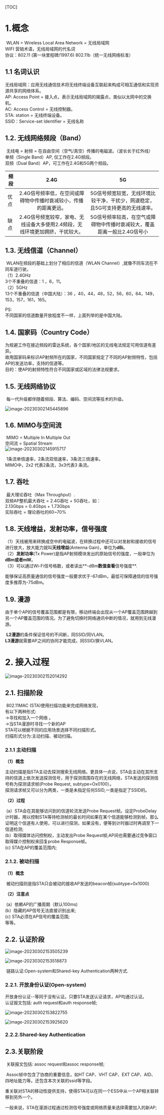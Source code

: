 [TOC]



# 1.概念

​		WLAN = Wireless Local Area Network = 无线局域网  
​		WIFI 营销术语，无线局域网的代名词   		  
​		协议：802.11 (第一块里程碑/1997.6) 802.11b（统一无线网络标准）

## 1.1 名词认识

​		无线局域网：应用无线通信技术将无线终端设备互联起来构成可相互通信和实现资源共享的网络体系。  
​		AP:  Access Point = 接入点，表示无线局域网的揭露点，类似以太网中的交换机。  
​		AC: Access Control = 无线控制器。  
​		STA: station = 无线终端设备。  
​		SSID：Service-set Identifier = 无线名称  

## 1.2. 无线网络频段（Band）

​		无线电 = 射频 = 在自由空间（空气/真空）传播的电磁波。（波长长于红外线）  
​		单频（Single Band）AP, 仅工作在2.4G频段。  
​		双频（Dual Band）AP，可工作在2.4G和5G两个频段。

| 频段 |                             2.4G                             |                              5G                              |
| ---- | :----------------------------------------------------------: | :----------------------------------------------------------: |
| 优点 | 2.4G信号频率低，在空间或障碍物中传播时衰减较小，传播的距离更远。 | 5G信号频宽较宽，无线环境比较干净，干扰少，网速稳定，且5G可支持更高的无线速率。 |
| 缺点 | 2.4G信号频宽较窄，家电、无线设备大多使用2.4频段，无线环境更加拥挤，干扰较大。 | 5G信号频率较高，在空气或障碍物中传播时衰减较大，覆盖距离一般比2.4G信号小 |

## 1.3. 无线信道（Channel）

​		WLAN在频段的基础上划分了相应的信道（WLAN Channel）,就像不同车流在不同车道行驶。  
​		（1）2.4GHz  
​				3个不重叠的信道：1 ，6，11。  
​		（2）5GHz  
​				13个不重叠的信道（中国大陆）：36 ，40，44，48，52，56，60，64，149，153，157，161，165。

PS:  
		不同国家的信道数量开放程度不一样，上面列举的是中国大陆。

## 1.4. 国家码（Country Code）

​		为规避工作在接近频段的雷达系统，各个国家/地区的无线电法规定可用信道有差异。  
​		故用国家码来标识AP射频所在的国家，不同国家规定了不同的AP射频特性，包括AP的发送功率，支持的信道等。  
​		目的：使AP的射频特性符合不同国家或区域的法律法规要求。  

## 1.5. 无线网络协议	

​		每一代升级都伴随着频段、算法、编码、空间流等技术的升级。

![image-20230302145445896](C:\Users\acer\AppData\Roaming\Typora\typora-user-images\image-20230302145445896.png)

## 1.6. MIMO与空间流

​		MIMO = Multiple In Multiple Out   
​		空间流 = Spatial Stream  
​		![image-20230302145915717](C:\Users\acer\AppData\Roaming\Typora\typora-user-images\image-20230302145915717.png)

​		1条流单倍速率，2条流双倍速率，3条流三倍速率。  
​		MIMO中，2x2 代表2条流，3x3代表3 条流。

## 1.7. 吞吐

​		最大理论吞吐（Max Throughput）.  
​		双频AP整机最大吞吐 = 2.4G吞吐 + 5G吞吐，如：  
​			2.13Gbps = 0.4Gbps + 1.73Gbps  
​		实际吞吐 = 理论吞吐的60~70%

## 1.8. 天线增益，发射功率，信号强度

​		（1）天线被用来转换成空中的电磁波，在转换过程中还可以对发射和接收的信号进行放大，放大能力就叫**天线增益**(Antenna Gain)，单位为**dBi**。  
​		（2）**发射功率**(Tx Power)是指AP射频模块发出的原始信号的强度，一般单位为**dBm或者mW**。   
​		（3）可以通过Wi-Fi信号格数，或者读出**-dBm**数值查看**信号强度**.

​		能够保证高质量通信的信号强度一般要求优于-67dBm，最低可保障通信的信号强度多推荐为-75dBm。

## 1.9. 漫游

​		由于单个AP的信号覆盖范围都是有限，移动终端会出现从一个AP覆盖范围跨越到另一个AP覆盖范围的情况。为了避免切换时网络通讯中断的情况，就用到无线漫游。

​		**L2漫游**的条件保证信号的不间断，同SSID/同VLAN。  
​		**L3漫游**就需要AP之间的协同才能完成，同SSID/换VLAN。

# 2. 接入过程

![image-20230302152014292](C:\Users\acer\AppData\Roaming\Typora\typora-user-images\image-20230302152014292.png)

## 2.1. 扫描阶段

​		802.11MAC (STA)使用扫描功能来完成网络发现，  
​		有以下两种形式:  
​				→寻找和加入一个网络
。  
​				→当STA漫游时寻找一个新的AP    
​		STA可以根据不同的应用场景选择不同扫描形式。  
​		扫描形式分为:主动扫描、被动扫描。 

### 2.1.1 主动扫描

**（1）概念**

​		主动扫描是指STA主动去探测搜索无线网络。更具体一点说，STA会主动在其所支持的信道上依次发送探测信号，用于探测周围存在的无线网络，STA发送的探测信号称为探测请求帧(Probe Request, subtype=Ox0100）。  
​		探测请求帧又可以分为两类，一类是未指定任何SSID,一类是指定了SSID的。

**（2）过程**

​		(a）STA会在其能够访问到的信道轮流发送Probe Request帧。设定ProbeDelay计时器，用以控制STA等待检测帧的最长时间如果在某个信道能够检测到帧，那么证明这个信道有人使用，可以进行探测，如果没有，便等到计时器过时再调至下一信道检测;  
​		(b）取得媒体访问控制权，主动发出Probe Request帧;AP间也需要通过竞争窗口取得媒介控制权来回复probe Response帧。  
​		(c) STA在AP的覆盖范围内;

### 2.1.2. 被动扫描 

**（1）概念**

​		被动扫描则是指STA只会被动的接收AP发送的beacon帧(subtype=0x1000)

**（2）注意点**

​		(a）依赖AP的广播周期（默认100ms)  
​		(b）隐藏的AP信号无法直接识别出来;  
​		(c)   STA必须在AP信号的覆盖范围;  
​		等等。

## 2.2. 认证阶段

![image-20230302153505239](C:\Users\acer\AppData\Roaming\Typora\typora-user-images\image-20230302153505239.png)

![image-20230302153518873](C:\Users\acer\AppData\Roaming\Typora\typora-user-images\image-20230302153518873.png)

​		链路认证:Open-system和Shared-key Authentication两种方式.

### 2.2.1. 开放身份认证(Open-system)

​		开放身份认证--等同于没有认证。只要STA发送认证请求，AP均通过认证。  
​		认证报文包括: auth request和auth response帧;

![image-20230302153822755](C:\Users\acer\AppData\Roaming\Typora\typora-user-images\image-20230302153822755.png)

![image-20230302153925620](C:\Users\acer\AppData\Roaming\Typora\typora-user-images\image-20230302153925620.png)

### 2.2.2.Shared-key Authentication

## 2.3.关联阶段

​		关联报文包括: assoc request和assoc response帧;

​		Assoc帧中包含了协商的重要信息，如HT CAP、VHT CAP、EXT CAP、AID、四地址能力等。还包含本次关联的ssid等字段。

​		重关联对STA的移动性提供支持，使得STA可以在同一个ESS中从一个AP相关联转移到另外一个。

​		一般来说，STA在漫游过程通过检测信号强度或网络质量来选择需要加入的新AP;
